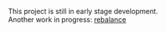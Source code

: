 This project is still in early stage development.  
Another work in progress: [rebalance](https://www.github.com/cartercarlson/rebalance.git)
